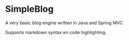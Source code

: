 # SimpleBlog

A very basic blog engine written in Java and Spring MVC.

Supports markdown syntax en code highlighting.

